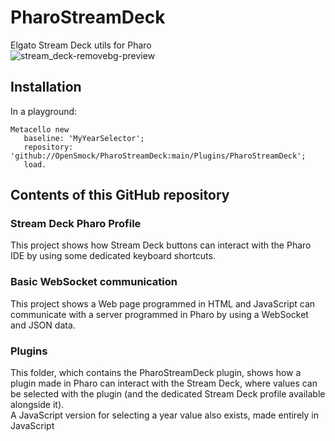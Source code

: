 # PharoStreamDeck
Elgato Stream Deck utils for Pharo \
![stream_deck-removebg-preview](https://github.com/OpenSmock/PharoStreamDeck/assets/76944457/12eb50ac-f229-4001-80a5-31186f999604)

## Installation

In a playground:
```st
Metacello new
   baseline: 'MyYearSelector';
   repository: 'github://OpenSmock/PharoStreamDeck:main/Plugins/PharoStreamDeck';
   load.
```

## Contents of this GitHub repository
### Stream Deck Pharo Profile
This project shows how Stream Deck buttons can interact with the Pharo IDE by using some dedicated keyboard shortcuts.

### Basic WebSocket communication
This project shows a Web page programmed in HTML and JavaScript can communicate with a server programmed in Pharo by using a WebSocket and JSON data.

### Plugins
This folder, which contains the PharoStreamDeck plugin, shows how a plugin made in Pharo can interact with the Stream Deck, where values can be selected with the plugin (and the dedicated Stream Deck profile available alongside it). \
A JavaScript version for selecting a year value also exists, made entirely in JavaScript
